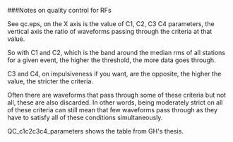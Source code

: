 ###Notes on quality control for RFs


See qc.eps, on the X axis is the value of C1, C2, C3 C4
parameters, the vertical axis the ratio of waveforms passing through the
criteria at that value.

So with C1 and C2, which is the band around the median rms of all
stations for a given event, the higher the threshold, the more data goes
through.

C3 and C4, on impulsiveness if you want, are the opposite, the higher
the value, the stricter the criteria.

Often there are waveforms that pass through some of these criteria but
not all, these are also discarded. In other words, being moderately
strict on all of these criteria can still mean that few waveforms pass
through as they have to satisfy all of these conditions simultaneously.

QC_c1c2c3c4_parameters shows the table from GH's thesis.